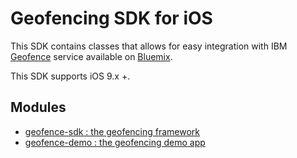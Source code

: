 Geofencing SDK for iOS
========================

This SDK contains classes that allows for easy integration with IBM [Geofence](http://geofencing-sample.mybluemix.net) service available on [Bluemix](https://console.ng.bluemix.net/).

This SDK supports iOS 9.x +.

Modules
--------

* [geofence-sdk : the geofencing framework](MFGeofence/README.md)
* [geofence-demo : the geofencing demo app](MFGeofenceSample)
